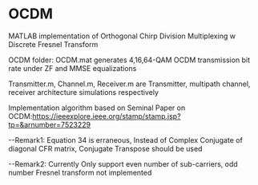 # OCDM
MATLAB implementation of Orthogonal Chirp Division Multiplexing w Discrete Fresnel Transform 


OCDM folder: OCDM.mat generates 4,16,64-QAM OCDM transmission bit rate under ZF and MMSE equalizations

Transmitter.m, Channel.m, Receiver.m are Transmitter, multipath channel, receiver architecture simulations respectively 

Implementation algorithm based on Seminal Paper on OCDM:https://ieeexplore.ieee.org/stamp/stamp.jsp?tp=&arnumber=7523229

--Remark1: Equation 34 is erraneous, Instead of Complex Conjugate of diagonal CFR matrix, Conjugate Transpose should be used 

--Remark2: Currently Only support even number of sub-carriers, odd number Fresnel transform not implemented 

